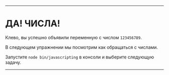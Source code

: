 ---

# ДА! ЧИСЛА!

Клево, вы успешно объявили переменную с числом `123456789`.

В следующем упражнении мы посмотрим как обращаться с числами.

Запустите `node bin/javascripting` в консоли и выберите следующую задачу.

---